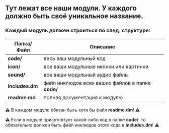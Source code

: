 ## Тут лежат все наши модули. У каждого должно быть своё уникальное название.

### Каждый модуль должен строиться по след. структуре:

| Папка/Файл      | Описание                                          |
| --------------- | ------------------------------------------------- |
| **code/**       | весь ваш модульный код                            |
| **icon/**       | все ваши модульные иконки или картинки            |
| **sound/**      | все ваши модульный аудио файлы                    |
| **includes.dm** | файл инклюдов всех ваших файлов в папке **code/** |
| **readme.md**   | полная документация к модулю                      |

⚠️ В каждом модуле обязан быть хотя бы файл **readme.dm**! ⚠️

⚠️ Если в модуле присутсвтует какой-либо код в папке **code/**, то обязательно должен быть файл инклюдов этого кода в **includes.dm**! ⚠️